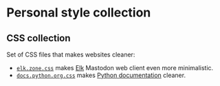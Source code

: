 # Personal style collection

## CSS collection

Set of CSS files that makes websites cleaner:
  - [`elk.zone.css`](style/elk.zone.css) makes [Elk](https://elk.zone/) Mastodon
    web client even more minimalistic.
  - [`docs.python.org.css`](style/docs.python.org.css) makes
    [Python documentation](https://docs.python.org/3/) cleaner.